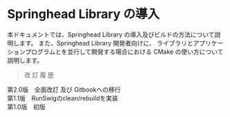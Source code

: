# Springhead Library の導入

本ドキュメントでは、Springhead Library の導入及びビルドの方法について説明します。
また、Springhead Library 開発者向けに、
ライブラリとアプリケーションプログラムとを並行して開発する場合における
 CMake の使い方について説明します。

> 改 訂 履 歴

第2.0版　全面改訂 及び Gitbookへの移行<br>
第1.1版　RunSwigのclean/rebuildを実装<br>
第1.0版　初版

